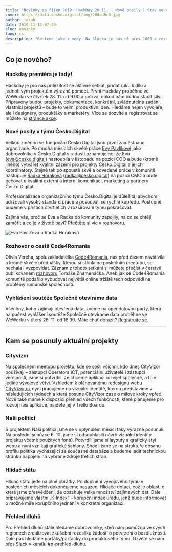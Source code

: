 ```yaml
---
title: "Novinky za říjen 2019: HackDay 28.11. | Nové posily | Stav současných projektů"
cover: https://data.cesko.digital/img/28dad6c3.jpg
author: jakub
date: 2019-11-13-07-30
slug: novinky
lang: cs
description: "Rosteme jako z vody. Na Slacku je nás už přes 1000 a rozrůstá se i náš interní tým. Seznámit se můžete níže. Zároveň pro vás máme termín prvního slibovaného Hackday i vše potřebné k tomu, abyste se mohli aktivně přidat a mohli jsme společně pomoct posunout vybrané projekty vpřed. Nechybí aktuality z probíhajících projektů a na své si přijdou i ti z vás, které zajímá příběh naší partnerské organizace Code4Romania. "
---
```


## Co je nového?

### Hackday premiéra je tady! 

Hackday je pro nás příležitost se aktivně setkat, přidat ruku k dílu a jednotlivým projektům výrazně pomoct. První Hackday proběhne ve WeWorku ve čtvrtek 28. 11. od 9.00 a potrvá, dokud nám budou stačit síly. Připraveny budou projekty, dokumentace, konkrétní, zvládnutelná zadání, vlastníci projektů – bude to velmi produktivní den. Hledáme nejen vývojáře, ale i designéry, produkťáky a marketéry. Více se dozvíte a registrovat se můžete na [stránce akce](https://www.eventbrite.com/e/hackday-1-tickets-81691546615).  

### Nové posily v týmu Česko.Digital

Velkou změnou ve fungování Česko.Digital jsou první zaměstnanci organizace. Po mnoha měsících skvělé práce [Evy Pavlíkové](https://www.linkedin.com/in/evapavlikova/) jako dobrovolníka v Česko.Digital s radostí oznamujeme, že Eva ([eva@cesko.digital](mailto:eva@cesko.digital)) nastoupila v listopadu na pozici COO a bude (kromě jiného) vytvářet kvalitní zázemí pro projekty Česko.Digital a jejich koordinátory. Stejně tak po spoustě skvěle odvedené práce v komunitě nastupuje [Radka Horáková](https://www.linkedin.com/in/radka-horáková-317454a) ([radka@cesko.digital](mailto:radka@cesko.digital)) na pozici CMO a bude pečovat o kvalitní externí a interní komunikaci, marketing a partnery Česko.Digital.

Profesionalizace organizačního týmu Česko.Digital je důležitá, abychom udržovali vysoký standard práce a posouvali se rychle kupředu. Postupně budeme v příštích čtvrtletích v rozšiřování týmu pokračovat.

Zajímá vás, proč se Eva a Radka do komunity zapojily, na co se chtějí zaměřit a co je v životě baví? Přečtěte si víc v [rozhovoru](/2019/11/nove-posily).

![Eva Pavlíková a Radka Horáková](https://data.cesko.digital/img/fb31efbe.jpg)

### Rozhovor o cestě Code4Romania

Olivia Vereha, spoluzakladatelka [Code4Romania](https://code4.ro/en/), nás před časem navštívila a kromě skvělé přednášky, kterou si střihla na posledním meetupu, se nechala i vyzpovídat. Záznam z tohoto setkání si můžete přečíst v čerstvě publikovaném [rozhovoru](/2019/11/rozhovor-vereha) Tomáše Znamenáčka. Aneb jak se Code4Romania komunitě podařilo vybudovat největší online tržiště tech odpovědí na problémy rumunské společnosti.

### Vyhlášení soutěže Společně otevíráme data

Všechny, koho zajímají otevřená data, zveme na opendatovou party, která na počest vyhlášení soutěže Společně otevíráme data proběhne ve WeWorku v úterý 26. 11. od 18.30. 
Máte chuť dorazit? [Registrujte se](http://bit.ly/SpolečněOtevírámeDataVyhlášení).


---

## Kam se posunuly aktuální projekty

### Cityvizor

Na společném meetupu projektu, kde se sešli všichni, kdo dnes CityVizor používají – zástupci Operátora ICT, potenciální uživatelé i zástupci veřejnosti, jsme si potvrdili, že chceme aplikaci rozvíjet společně, a to v jediné vývojové větvi. Vzhledem k plánovanému redesignu webu [CityVizor.cz](https://cityvizor.cz/) nyní pracujeme na vizuální identitě, kterou představíme v následujících týdnech a která posune CityVizor zase o mílové kroky vpřed. Nově také máme k dispozici přehled všech funkčností, které plánujeme pro rozvoj naší aplikace, najdete jej v Trello Boardu.

### Naši politici

S projektem Naši politici jsme se v uplynulém měsíci taky výrazně posunuli. Na poslední schůzce 6. 10. jsme si odsouhlasili návrh vizuální identity projektu včetně použitých fontů. Potvrdili jsme si layouty a grafický styl webu a nyní vznikají grafické šablony. Shodli jsme se na struktuře obsahu profilu politika vycházející ze současné databáze a budeme ladit technickou stránku napojení na vybrané zdroje třetích stran.

### Hlídač státu

Hlídač státu jede na plné obrátky. Po doplnění vývojového týmu v posledních měsících dokončujeme nasazení Hlídače dotací, což je oblast, o které jsme přesvědčeni, že obsahuje velké množství zajímavých dat. Dále připravujeme vlastní „K-Index“ – korupční index úřadu, jenž bude informovat o možné míře korupčního jednání v konkrétní organizaci.

### Přehled dluhů

Pro Přehled dluhů stále hledáme dobrovolníky, kteří nám pomůžou ve svých regionech zrealizovat zkušební rozesílku žádostí o potvrzení o bezdlužnosti. Dále pak hledáme parťáky/parťačky do produktového týmu. Ozvěte se nám přes Slack v kanálu #p-prehled-dluhu. 
